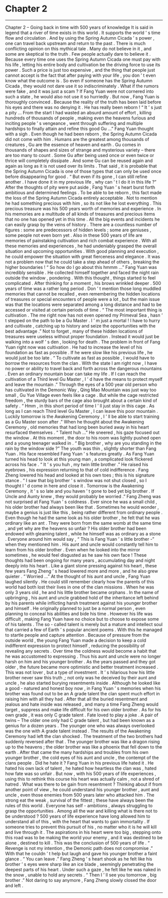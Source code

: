 
# Chapter 2


---

Chapter 2 – Going back in time with 500 years of knowledge
It is said in legend that a river of time exists in this world . It supports the world ’ s time flow and circulation . And by using the Spring Autumn Cicada ’ s power , one can travel back upstream and return to the past .
There is much conflicting opinion on this mythical tale . Many do not believe in it , and some are skeptical to the truth .
Few people actually dare to believe it .
Because every time one uses the Spring Autumn Cicada one must pay with his life , letting his entire body and cultivation be the driving force to use its power .
Such a price is just too expensive , and the thing that people just cannot accept is the fact that after paying with your life , you don ’ t even know what the outcome is .
So even if someone has the Spring Autumn Cicada , they would not dare use it so indiscriminately . What if the rumors were fake , and it was just a scam ?
If Fang Yuan were not cornered into such a state , he would also not use it so hurriedly . But now , Fang Yuan is thoroughly convinced . Because the reality of the truth has been laid before his eyes and there was no denying it . He has really been reborn !
“ It ’ s just a pity … From the start I had wasted an absurd amount of effort , killing hundreds of thousands of people , making even the heavens furious and inciting people ’ s vengeance , went through suffering and multiple hardships to finally attain and refine this good
Gu
…” Fang Yuan thought with a sigh . Even though he had been reborn , the Spring Autumn Cicada did not come with him .
Humans are the greatest among thousands of creatures , Gu are the essence of heaven and earth .
Gu comes in thousands of shapes and sizes of strange and mysterious variety – there are too many to count . Some Gu after being used once or even twice or thrice will completely dissipate . And some Gu can be reused again and again as long as it is not used over its limits .
That said , it is probable that the Spring Autumn Cicada is one of those types that can only be used once before disappearing for good .
“ But even if its gone , I can still refine another . I have done it in my previous life , why can ’ t I do it in this life ?” After the thoughts of pity were put aside , Fang Yuan ’ s heart burst forth ambitious and determined feelings .
To be able to be reborn , this fact made the loss of the Spring Autumn Cicada entirely acceptable .
Not to mention he had something precious with him , so its not like he lost everything .
This precious treasure was his 500 years worth of memories and experience .
In his memories are a multitude of all kinds of treasures and precious items that no one has opened yet in this time . All the big events and incidents he can easily grasp by the veins of history . There are a countless number of figures : some are predecessors of hidden levels ; some are geniuses , some people not even born yet . Also in these 500 years of life are memories of painstaking cultivation and rich combat experience .
With all these memories and experiences , he had undeniably grasped the overall situation and upcoming opportunities . With good planning and execution , he could empower the situation with great fierceness and elegance . It was not a problem now that he could take a step ahead of others , breaking the higher boundaries !
“ So how do I go about this hmmm …” Fang Yuan was incredibly sensible . He collected himself together and faced the night rain outside the window , pondering . With this thought , things started to feel complicated . After thinking for a moment , his brows wrinkled deeper .
500 years of time was a rather long period . Don ’ t mention those long muddled memories that cannot be recalled , even remembering the hidden locations of treasures or special encounters of people were a lot , but the main issue was that the locations were separated among a long distance and had to be accessed or visited at certain periods of time .
“ The most important thing is cultivation . The me right now has not even opened my Primeval Sea , hasn ’ t stepped on the path to be a Gu Master . I ’ m just a mortal ! I have to hurry and cultivate , catching up to history and seize the opportunities with the best advantage .”
Not to forget , many of these hidden locations of treasures were useless without proper foundation . Instead it would just be walking into a wolf ’ s den , looking for death .
The problem in front of Fang Yuan right now was cultivation .
He had to increase the level of his foundation as fast as possible . If he were slow like his previous life , he would just be too late .
“ To cultivate as fast as possible , I would have to borrow the resources from the clan . With the state I am right now , I have no power or ability to travel back and forth across the dangerous mountains . Even an ordinary mountain boar can take my life . If I can reach the cultivation of a Third level Gu Master , I ’ d have the means to protect myself and leave the mountain .”
Through the eyes of a 500 year old person who has cultivated in the Demonic Way , Qing Mao Mountain was just way too small , Gu Yue Village even feels like a cage .
But while the cage restricted freedom , the sturdy bars of the cage also brought about a certain kind of safety .
“ Hmm , in this short period of time I ’ ll just stay in this cage . As long as I can reach Third level Gu Master , I can leave this poor mountain . Luckily tomorrow is the Awakening Ceremony , I ’ ll be able to start training as a Gu Master soon after .”
When he thought about the Awakening Ceremony , old memories that had long been buried away in his heart resurfaced themselves .
“ Talent huh …” He sneered , his gaze focused out the window .
At this moment , the door to his room was lightly pushed open and a young teenager walked in .
“ Big brother , why are you standing in the rain by the window side ?”
The youth was thin , slightly shorter than Fang Yuan . His face resembled Fang Yuan ’ s features greatly . As Fang Yuan turned his head to look at this young man , a complicated look flickered across his face .
“ It ’ s you huh , my twin little brother .” He raised his eyebrows , his expression returning to that of cold indifference . Fang Zheng lowered his head and looked at his own toes ; this is his signature stance .
“ I saw that big brother ’ s window was not shut closed , so I thought I ’ d come in here and close it . Tomorrow is the Awakening Ceremony , it ’ s so late and you haven ’ t gone to bed yet big brother . If Uncle and Aunty knew , they would probably be worried .”
Fang Zheng was not surprised at Fang Yuan ’ s coldness . Ever since he was a small child , his older brother had always been like that . Sometimes he would wonder , maybe a genius is just like this , being rather different from ordinary people . Even though he had the same look as his older brother , he felt that he was ordinary like an ant .
They were born from the same womb at the same time , and yet why are the heavens so unfair ? His older brother had been endowed with gleaming talent , while he himself was as ordinary as a stone .
Everyone around him would say , “ This is Fang Yuan ’ s little brother -” when they mentioned him . His aunt and uncle would constantly tell him to learn from his older brother . Even when he looked into the mirror sometimes , he would feel disgusted as he saw his own face !
These thoughts had been ongoing for many years , accumulating day and night deeply into his heart . Like a giant stone pressing against his heart , these few years Fang Zheng ’ s head lowered more and more , and he also grew quieter .
“ Worried …” At the thought of his aunt and uncle , Fang Yuan laughed silently . He could still remember clearly how the parents of this world had both lost their lives in one of the clan missions . When he was only 3 years old , he and his little brother became orphans .
In the name of upbringing , his aunt and uncle grabbed hold of the inheritance left behind by his parents while inflicting harsh treatment against his younger brother and himself .
He originally planned to just be a normal person , even planning to conceal his abilities and bide his time . However his life was difficult , making Fang Yuan have no choice but to choose to expose some of his talents .
The so - called talent is merely but a mature and intellect soul that carried a few of Earth ’ s popular ancient poems .
With this he managed to startle people and capture attention . Because of pressure from the outside world , the young Fang Yuan made a decision to keep a cold indifferent expression to protect himself , reducing the possibility of revealing any secrets . Over time the coldness would become a habit that he was accustomed to expressing .
Thus his aunt and uncle were no longer harsh on him and his younger brother . As the years passed and they got older , the future became more optimistic and better treatment increased . This was not lover , but a type of investment .
It ’ s hilarious how his little brother never saw this truth ,; not only was he deceived by their aunt and uncle , he also started burying resentments inside . Although he looked like a good - natured and honest boy now , in Fang Yuan ’ s memories when his brother was found out to be an A grade talent the clan spent much effort in raising him with all they had . After that all the buried resentment and jealous and hate inside was released , and many a time Fang Zheng would target , suppress and make life difficult for his own older brother .
As for his own grade , it was only C grade talent .
Fate loved to play a joke .
A pair of twins – The older one only had C grade talent , but had been known as a genius for a dozen years . The younger one who was always overlooked was the one with A grade talent instead .
The results of the Awakening Ceremony had left the clan shocked . The treatment of the two brothers had suddenly reversed after that .
The younger brother was like a dragon rising up to the heavens ; the older brother was like a phoenix that fell down to the earth .
After that came the many hardships and troubles from his own younger brother , the cold eyes of his aunt and uncle , the contempt of the clans people .
Did he hate it ?
Fang Yuan in his previous life hated it . He hated his own lack of talent , he hated how heartless the clan was , hated how fate was so unfair . But now , with his 500 years of life experiences , using this to rethink this course his heart was actually calm , not a shred of hatred .
What was there to be gain from resentment ?
Thinking about if from another point of view , he could understand his younger brother , aunt and uncle , even those enemies from 500 years later who attacked him .
The strong eat the weak , survival of the fittest ; these have always been the rules of this world . Everyone has self - ambitions , always struggling to grasp the opportunities . Among all the war and killing what is there not to be understood ?
500 years of life experience have long allowed him to understand all of this , with the heart that wants to gain immortality .
If someone tries to prevent this pursuit of his , no matter who it is he will kill and live through it . The aspirations in his heart were too big , stepping onto this road was to be making the world your enemy , and it was destined to be alone , destined to kill .
This was the conclusion of 500 years of life .
“ Revenge is not my intention , the Demonic path does not compromise .” With that he couldn ’ t help but laugh and gave his younger brother a faint glance . “ You can leave .”
Fang Zheng ’ s heart shook as he felt like his brother ’ s eyes were sharp like an ice blade , seemingly penetrating the deepest parts of his heart .
Under such a gaze , he felt like he was naked in the snow , unable to hold any secrets .
“ Then I ’ ll see you tomorrow , big brother .” Not daring to say anymore , Fang Zheng slowly closed the door and left .

---

